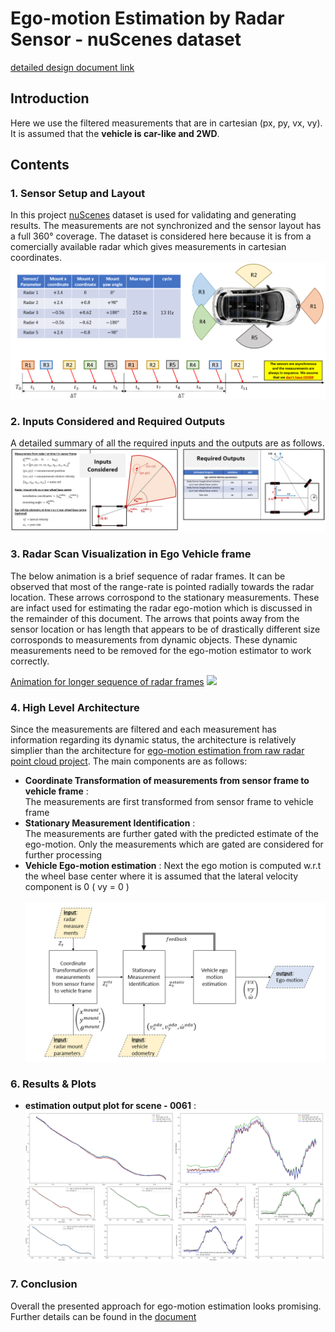 # Ego-motion Estimation by Radar Sensor - nuScenes dataset
[detailed design document link](https://github.com/UditBhaskar19/EGO_MOTION_ESTIMATION/blob/main/3_egomotion_radar_cartesian/1_radar_ego_motion_cartesian.pdf)


## Introduction
Here we use the filtered measurements that are in cartesian (px, py, vx, vy). It is assumed that the **vehicle is car-like and 2WD**.

## Contents

### 1. Sensor Setup and Layout
In this project [nuScenes](https://www.nuscenes.org/) dataset is used for validating and generating results. The measurements are not synchronized and the sensor layout has a full 360&deg; coverage. The dataset is considered here because it is from a comercially available radar which gives measurements in cartesian coordinates.
<br>
![](https://github.com/UditBhaskar19/EGO_MOTION_ESTIMATION/blob/main/3_egomotion_radar_cartesian/readme_artifacts/1_sensor_setup.PNG)


### 2. Inputs Considered and Required Outputs
A detailed summary of all the required inputs and the outputs are as follows.
<br>
![](https://github.com/UditBhaskar19/EGO_MOTION_ESTIMATION/blob/main/3_egomotion_radar_cartesian/readme_artifacts/2_inputs_outputs.PNG)


### 3. Radar Scan Visualization in Ego Vehicle frame
The below animation is a brief sequence of radar frames. It can be observed that most of the range-rate is pointed radially towards the radar location. These arrows corrospond to the stationary measurements. These are infact used for estimating the radar ego-motion which is discussed in the remainder of this document. The arrows that points away from the sensor location or has length that appears to be of drastically different size corrosponds to measurements from dynamic objects. These dynamic measurements need to be removed for the ego-motion estimator to work correctly.

[Animation for longer sequence of radar frames](https://github.com/UditBhaskar19/EGO_MOTION_ESTIMATION/blob/main/2_egomotion_radar_polar/readme_artifacts/radar_range_rate.gif)
![](https://github.com/UditBhaskar19/EGO_MOTION_ESTIMATION/blob/main/2_egomotion_radar_polar/readme_artifacts/radar_range_rate4.gif)


### 4. High Level Architecture
Since the measurements are filtered and each measurement has information regarding its dynamic status, the architecture is relatively simplier than the architecture for [ego-motion estimation from raw radar point cloud project](https://github.com/UditBhaskar19/EGO_MOTION_ESTIMATION/tree/main/2_egomotion_radar_polar). The main components are as follows:
   - **Coordinate Transformation of measurements from sensor frame to vehicle frame** : <br> The measurements are first transformed from sensor frame to vehicle frame
   - **Stationary Measurement Identification** : <br> The measurements are further gated with the predicted estimate of the ego-motion. Only the measurements which are gated are considered for further processing
   - **Vehicle Ego-motion estimation** : Next the ego motion is computed w.r.t the wheel base center where it is assumed that the lateral velocity component is 0 ( vy = 0 )<br><br>
![](https://github.com/UditBhaskar19/EGO_MOTION_ESTIMATION/blob/main/3_egomotion_radar_cartesian/readme_artifacts/4_architecture.PNG)


### 6. Results & Plots
   - **estimation output plot for scene - 0061** : <br>
![](https://github.com/UditBhaskar19/EGO_MOTION_ESTIMATION/blob/main/3_egomotion_radar_cartesian/readme_artifacts/5_1_0061_all_plots.PNG)


### 7. Conclusion
Overall the presented approach for ego-motion estimation looks promising. Further details can be found in the [document](https://github.com/UditBhaskar19/EGO_MOTION_ESTIMATION/blob/main/3_egomotion_radar_cartesian/1_radar_ego_motion_cartesian.pdf)


